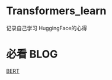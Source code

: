# Transformers_learn
记录自己学习 HuggingFace的心得


# 必看 BLOG

[BERT](https://www.analyticsvidhya.com/blog/2021/05/all-you-need-to-know-about-bert/)
